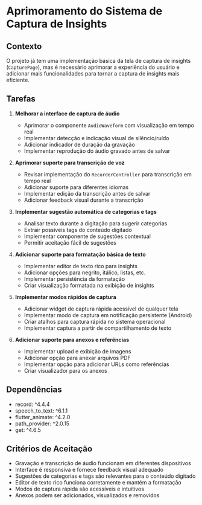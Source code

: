 # Aprimoramento do Sistema de Captura de Insights

## Contexto
O projeto já tem uma implementação básica da tela de captura de insights (`CapturePage`), mas é necessário aprimorar a experiência do usuário e adicionar mais funcionalidades para tornar a captura de insights mais eficiente.

## Tarefas

1. **Melhorar a interface de captura de áudio**
   - Aprimorar o componente `AudioWaveform` com visualização em tempo real
   - Implementar detecção e indicação visual de silêncio/ruído
   - Adicionar indicador de duração da gravação
   - Implementar reprodução do áudio gravado antes de salvar

2. **Aprimorar suporte para transcrição de voz**
   - Revisar implementação do `RecorderController` para transcrição em tempo real
   - Adicionar suporte para diferentes idiomas
   - Implementar edição da transcrição antes de salvar
   - Adicionar feedback visual durante a transcrição

3. **Implementar sugestão automática de categorias e tags**
   - Analisar texto durante a digitação para sugerir categorias
   - Extrair possíveis tags do conteúdo digitado
   - Implementar componente de sugestões contextual
   - Permitir aceitação fácil de sugestões

4. **Adicionar suporte para formatação básica de texto**
   - Implementar editor de texto rico para insights
   - Adicionar opções para negrito, itálico, listas, etc.
   - Implementar persistência da formatação
   - Criar visualização formatada na exibição de insights

5. **Implementar modos rápidos de captura**
   - Adicionar widget de captura rápida acessível de qualquer tela
   - Implementar modo de captura em notificação persistente (Android)
   - Criar atalhos para captura rápida no sistema operacional
   - Implementar captura a partir de compartilhamento de texto

6. **Adicionar suporte para anexos e referências**
   - Implementar upload e exibição de imagens
   - Adicionar opção para anexar arquivos PDF
   - Implementar opção para adicionar URLs como referências
   - Criar visualizador para os anexos

## Dependências
- record: ^4.4.4
- speech_to_text: ^6.1.1
- flutter_animate: ^4.2.0
- path_provider: ^2.0.15
- get: ^4.6.5

## Critérios de Aceitação
- Gravação e transcrição de áudio funcionam em diferentes dispositivos
- Interface é responsiva e fornece feedback visual adequado
- Sugestões de categorias e tags são relevantes para o conteúdo digitado
- Editor de texto rico funciona corretamente e mantém a formatação
- Modos de captura rápida são acessíveis e intuitivos
- Anexos podem ser adicionados, visualizados e removidos